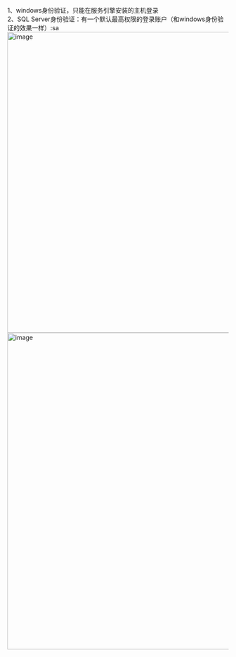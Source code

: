1、windows身份验证，只能在服务引擎安装的主机登录 <br>
2、SQL Server身份验证：有一个默认最高权限的登录账户（和windows身份验证的效果一样）:sa<br>
<img width="796" height="685" alt="image" src="https://github.com/user-attachments/assets/818dd980-77d7-42a5-8406-c56b0924c068" />
<img width="797" height="721" alt="image" src="https://github.com/user-attachments/assets/d9751a08-9369-4bbb-943c-a50319bc097b" />
